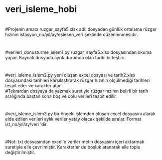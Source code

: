 # veri_isleme_hobi
#
#Projenin amacı ruzgar_sayfa5.xlsx adlı dosyadan günlük ortalama rüzgar hızının istasyon_no/yıl/ay/eşlesen_veri şeklinde düzenlenmesidir.
#
#verileri_donusturme_islem1.py ruzgar_sayfa5.xlsx dosyasından okuma yapar. Kaynak dosyada ayrık durumda olan tarihi birleştirir.
#
#veri_isleme_islem2.py yeni oluşan excel dosyası ve tarih2.xlsx dosyasındaki tarihleri karşılaştırarak rüzgar hızının ölçülmediği tarihleri tespit eder ve karakter atar.  
#Tekrardan dosyaya da yazmak suretiyle rüzgar hızının belirli bir tarih aralığında baştan sona boş ve dolu verileri tespit edilir. 
#
#veri_isleme_islem3.py bir önceki işlemden oluşan excel dosyasını alarak elde edilen verileri aylık veriler yatay olacak şekilde sıralar. Format ist_no/yıl/ay/veri 'dir.
#
#Not: txt dosyasından excel'e veriler metin dosyasını içeri aktarmak suretiyle elle çevrilmiştir. Karakterler de boşluk atanarak elle toplu değiştirilmiştir.
#
